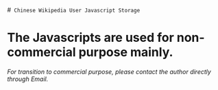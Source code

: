 #` Chinese Wikipedia User Javascript Storage` 
# The Javascripts are used for non-commercial purpose mainly.
###### For transition to commercial purpose, please contact the author directly through Email.
